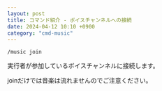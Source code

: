```yaml
---
layout: post
title: コマンド紹介 - ボイスチャンネルへの接続
date: 2024-04-12 10:10 +0900
category: "cmd-music"
---
```


`/music join`

実行者が参加しているボイスチャンネルに接続します。

joinだけでは音楽は流れませんのでご注意ください。
